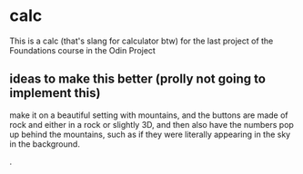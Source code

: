 # calc
This is a calc (that's slang for calculator btw) for the last project of the Foundations course in the Odin Project

## ideas to make this better (prolly not going to implement this)
make it on a beautiful setting with mountains, and the buttons are made of rock and either in a rock or slightly 3D, and then also have the numbers pop up behind the mountains, such as if they were literally appearing in the sky in the background. 

.